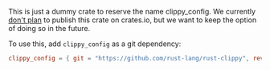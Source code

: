 This is just a dummy crate to reserve the name clippy_config. We currently [don't
plan](https://github.com/rust-lang/rust-clippy/pull/6746#issuecomment-780747522) to publish this crate on crates.io, but
we want to keep the option of doing so in the future.

To use this, add `clippy_config` as a git dependency:

```toml
clippy_config = { git = "https://github.com/rust-lang/rust-clippy", rev = "<sha>" }
```
